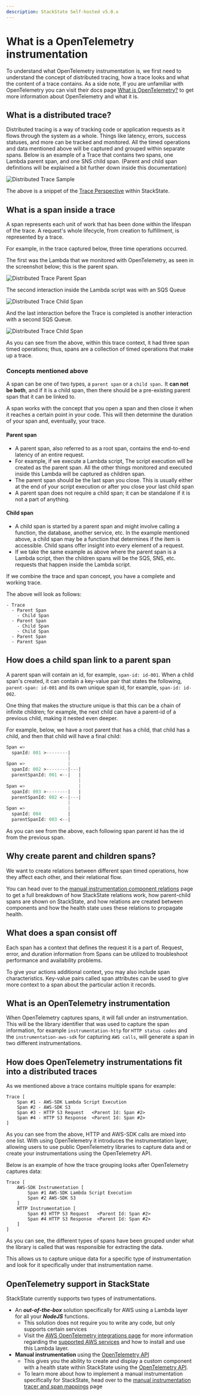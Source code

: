 ```yaml
---
description: StackState Self-hosted v5.0.x
---
```


# What is a OpenTelemetry instrumentation
To understand what OpenTelemetry instrumentation is, we first need to understand the concept of distributed tracing,
how a trace looks and what the content of a trace contains. 
As a side note, If you are unfamiliar with OpenTelemetry
you can visit their docs page [What is OpenTelemetry?](https://opentelemetry.io/docs/concepts/what-is-opentelemetry/) to get more
information about OpenTelemetry and what it is.

## What is a distributed trace?
Distributed tracing is a way of tracking code or application requests as it flows through the system as a whole.
Things like latency, errors, success statuses, and more can be tracked and monitored.
All the timed operations and data mentioned above will be captured and grouped within separate spans.
Below is an example of a Trace that contains two spans, one Lambda parent span, and one SNS child span.
(Parent and child span definitions will be explained a bit further down inside this documentation)

![Distributed Trace Sample](../../.gitbook/assets/otel_example_trace_with_spans.png)

The above is a snippet of the [Trace Perspective](/use/stackstate-ui/perspectives/traces-perspective.md) within StackState.


## What is a span inside a trace
A span represents each unit of work that has been done within the lifespan of the trace.
A request's whole lifecycle, from creation to fulfillment, is represented by a trace.

For example, in the trace captured below, three time operations occurred.

The first was the Lambda that we monitored with OpenTelemetry, as seen in the screenshot below; this is the parent span.

![Distributed Trace Parent Span](../../.gitbook/assets/otel_example_trace_span_c.png)

The second interaction inside the Lambda script was with an SQS Queue

![Distributed Trace Child Span](../../.gitbook/assets/otel_example_trace_span_b.png)

And the last interaction before the Trace is completed is another interaction with a second SQS Queue.

![Distributed Trace Child Span](../../.gitbook/assets/otel_example_trace_span_a.png)

As you can see from the above, within this trace context, it had three span timed operations; thus, spans are a collection of timed operations that make up a trace.

### Concepts mentioned above

A span can be one of two types, a `parent span` or a `child span.` It **can not be both**, and if it is a child span, then there should be a pre-existing parent span that it can be linked to.

A span works with the concept that you open a span and then close it when it reaches a certain point in your code.
This will then determine the duration of your span and, eventually, your trace.

#### Parent span
- A parent span, also referred to as a root span, contains the end-to-end latency of an entire request.
- For example, if we execute a Lambda script, The script execution will be created as the parent span. All the other
  things monitored and executed inside this Lambda will be captured as children span.
- The parent span should be the last span you close. This is usually either at the end of your script execution or after you close your last child span
- A parent span does not require a child span; it can be standalone if it is not a part of anything.

#### Child span
- A child span is started by a parent span and might involve calling a function, the database, another service, etc. In the example mentioned above, a child span may be a function that determines if the item is accessible. Child spans offer insight into every element of a request.
- If we take the same example as above where the parent span is a Lambda script, then the children spans will be the SQS, SNS, etc. requests that happen inside the Lambda script.

If we combine the trace and span concept, you have a complete and working trace.

The above will look as follows:

```text
- Trace
  - Parent Span
    - Child Span
  - Parent Span
    - Child Span
    - Child Span
  - Parent Span
  - Parent Span
```

## How does a child span link to a parent span
A parent span will contain an id, for example, `span-id: id-001`. When a child span's created, it can contain a key-value pair that states the following, `parent-span: id-001` and its own unique
span id, for example, `span-id: id-002`.

One thing that makes the structure unique is that this can be a chain of infinite children; for example, the next child can have a parent-id of a previous child, making it nested even deeper.

For example, below, we have a root parent that has a child, that child has a child, and then that child will have a final child:

```sass
Span =>
  spanId: 001 >--------|
                       |
Span =>                |
  spanId: 002 >--------|---|
  parentSpanId: 001 <--|   |
                           |
Span =>                    |
  spanId: 003 >--------|   |
  parentSpanId: 002 <--|---|
                       |
Span =>                |
  spanId: 004          |
  parentSpanId: 003 <--|
```

As you can see from the above, each following span parent id has the id from the previous span.


## Why create parent and children spans?
We want to create relations between different span timed operations, how they affect each other, and their relational flow.

You can head over to the [manual instrumentation component relations](/configure/opentelemetry/manual-instrumentation/relations.md) page to get a full
breakdown of how StackState relations work, how parent-child spans are shown on StackState, and how relations are created between
components and how the health state uses these relations to propagate health.


## What does a span consist off
Each span has a context that defines the request it is a part of.
Request, error, and duration information from Spans can be utilized to troubleshoot performance and availability problems.

To give your actions additional context, you may also include span characteristics.
Key-value pairs called span attributes can be used to give more context to a span about the particular action it records.


## What is an OpenTelemetry instrumentation
When OpenTelemetry captures spans, it will fall under an instrumentation. This will be the library identifier that was used to capture the span information, for example `instrumentation-http` for
`HTTP status codes` and the `instrumentation-aws-sdk` for capturing `AWS calls`, will generate a span in two different instrumentations.


## How does OpenTelemetry instrumentations fit into a distributed traces
As we mentioned above a trace contains multiple spans for example:

```shell
Trace [
    Span #1 - AWS-SDK Lambda Script Execution
    Span #2 - AWS-SDK S3
    Span #3 - HTTP S3 Request   <Parent Id: Span #2>
    Span #4 - HTTP S3 Response  <Parent Id: Span #2>
]
```

As you can see from the above, HTTP and AWS-SDK calls are mixed into one list.
With using OpenTelemetry it introduces the instrumentation layer, allowing users to use public
OpenTelemetry libraries to capture data and or create your instrumentations using the
OpenTelemetry API.

Below is an example of how the trace grouping looks after OpenTelemetry captures data:

```shell
Trace [
    AWS-SDK Instrumentation [
        Span #1 AWS-SDK Lambda Script Execution
        Span #2 AWS-SDK S3
    ]
    HTTP Instrumentation [
        Span #3 HTTP S3 Request   <Parent Id: Span #2>
        Span #4 HTTP S3 Response  <Parent Id: Span #2>
    ]
]
```

As you can see, the different types of spans have been grouped under what the library is called that was responsible for extracting the data.

This allows us to capture unique data for a specific type of instrumentation and look for it specifically under that instrumentation name.


## OpenTelemetry support in StackState
StackState currently supports two types of instrumentations.

- An ***out-of-the-box*** solution specifically for AWS using a Lambda layer for all your ***NodeJS*** functions. 
  - This solution does not require you to write any code, but only supports certain services
  - Visit the [AWS OpenTelemetry integrations page](/stackpacks/integrations/aws/opentelemetry-nodejs.md) for more information regarding the [supported AWS services](/stackpacks/integrations/aws/opentelemetry-nodejs.md#supported-services) and how to install and use this Lambda layer.
- **Manual instrumentation** using the [OpenTelemetry API](https://opentelemetry.io/docs/instrumentation/)
  - This gives you the ability to create and display a custom component with a health state within StackState using the [OpenTelemetry API](https://opentelemetry.io/docs/instrumentation/).
  - To learn more about how to implement a manual instrumentation specifically for StackState, head over to the [manual instrumentation tracer and span mappings](/configure/opentelemetry/manual-instrumentation/mappings.md) page











